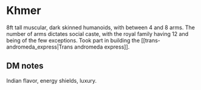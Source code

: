 # Khmer
8ft tall muscular, dark skinned humanoids, with between 4 and 8 arms. The number of arms dictates social caste, with the royal family having 12 and being of the few exceptions. Took part in building the [[trans-andromeda_express|Trans andromeda express]].

## DM notes 
Indian flavor, energy shields, luxury.